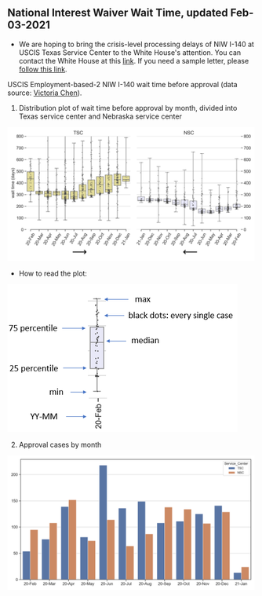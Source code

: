 ## National Interest Waiver Wait Time, updated Feb-03-2021 
* We are hoping to bring the crisis-level processing delays of NIW I-140 at USCIS Texas Service Center to the White House's attention. You can contact the White House at this [link](https://www.whitehouse.gov/contact/). If you need a sample letter, please [follow this link](https://docs.google.com/document/d/1YXZvf5yZCixZnquEdBv5C63LsQ6qbNaQ/edit#).
 
USCIS Employment-based-2 NIW I-140 wait time before approval (data source: [Victoria Chen](https://www.wegreened.com/eb1_niw_approvals)). 
 
1. Distribution plot of wait time before approval by month, divided into Texas service center and Nebraska service center 
 
![Figure_1](https://raw.githubusercontent.com/happy-fish-01/National_interest_waiver_waittime/main/fig1.png) 
 
* How to read the plot: 
 
![Figure_3](https://raw.githubusercontent.com/happy-fish-01/National_interest_waiver_waittime/main/fig3.PNG) 
 
2. Approval cases by month 
 
![Figure_2](https://raw.githubusercontent.com/happy-fish-01/National_interest_waiver_waittime/main/fig2.png) 
 
